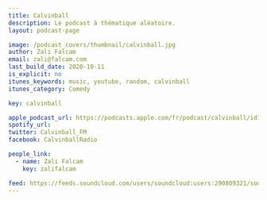 ```yaml
---
title: Calvinball
description: Le podcast à thématique aléatoire.
layout: podcast-page

image: /podcast_covers/thumbnail/calvinball.jpg
author: Zali Falcam
email: zali@falcam.com
last_build_date: 2020-10-11
is_explicit: no
itunes_keywords: music, youtube, random, calvinball
itunes_category: Comedy

key: calvinball

apple_podcast_url: https://podcasts.apple.com/fr/podcast/calvinball/id1284304233
spotify_url: 
twitter: Calvinball_FM
facebook: CalvinballRadio

people_link: 
  - name: Zali Falcam
    key: zalifalcam

feed: https://feeds.soundcloud.com/users/soundcloud:users:290809321/sounds.rss
---
```


<Podcast/>

<!-- #### [Retrouvez tous les épisodes de Calvinball sur le blog Wordpress](https://calvinballradio.wordpress.com/) -->